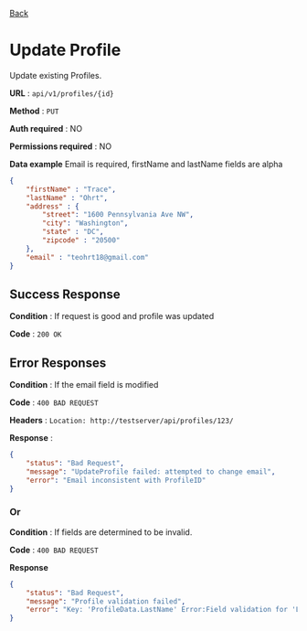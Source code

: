 [Back](../README.md)

# Update Profile

Update existing Profiles.

**URL** : `api/v1/profiles/{id}`

**Method** : `PUT`

**Auth required** : NO

**Permissions required** : NO

**Data example** Email is required, firstName and lastName fields are alpha

```json
{
	"firstName" : "Trace",
	"lastName" : "Ohrt",
	"address" : {
		"street": "1600 Pennsylvania Ave NW",
		"city": "Washington",
		"state" : "DC",
		"zipcode" : "20500"
	},
	"email" : "teohrt18@gmail.com"
}
```

## Success Response

**Condition** : If request is good and profile was updated

**Code** : `200 OK`

## Error Responses

**Condition** : If the email field is modified

**Code** : `400 BAD REQUEST`

**Headers** : `Location: http://testserver/api/profiles/123/`

**Response** : 
```json
{
    "status": "Bad Request",
    "message": "UpdateProfile failed: attempted to change email",
    "error": "Email inconsistent with ProfileID"
}
```

### Or

**Condition** : If fields are determined to be invalid.

**Code** : `400 BAD REQUEST`

**Response**

```json
{
    "status": "Bad Request",
    "message": "Profile validation failed",
    "error": "Key: 'ProfileData.LastName' Error:Field validation for 'LastName' failed on the 'alpha' tag"
}
```